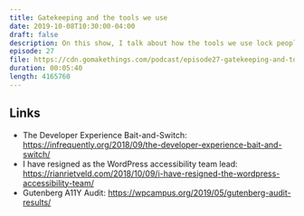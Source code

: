 ```yaml
---
title: Gatekeeping and the tools we use
date: 2019-10-08T10:30:00-04:00
draft: false
description: On this show, I talk about how the tools we use lock people out of the development process.
episode: 27
file: https://cdn.gomakethings.com/podcast/episode27-gatekeeping-and-tool-selection.mp3
duration: 00:05:40
length: 4165760
---
```


## Links

- The Developer Experience Bait-and-Switch: https://infrequently.org/2018/09/the-developer-experience-bait-and-switch/
- I have resigned as the WordPress accessibility team lead: https://rianrietveld.com/2018/10/09/i-have-resigned-the-wordpress-accessibility-team/
- Gutenberg A11Y Audit: https://wpcampus.org/2019/05/gutenberg-audit-results/